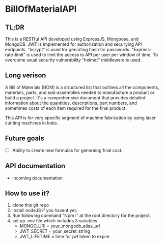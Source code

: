 # BillOfMaterialAPI

## TL;DR
This is a RESTful API developed using ExpressJS, Mongoose, and MongoDB. JWT is implemented for authorization and securying API endpoints. "bcrypt" is used for genrating hash for passwords. 
"Express-rate-limit" is used to limit the access to API per user per window of time. To overcome usual security vulnerability "helmet" middleware is used. 

## Long verison
A Bill of Materials (BOM) is a structured list that outlines all the components, materials, parts, and sub-assemblies needed to manufacture a product or build a project. It's a comprehensive document that provides detailed information about the quantities, descriptions, part numbers, and sometimes costs of each item required for the final product.

This API is for very specific segment of machine fabrication by using laser cutiting machines in India.


## Future goals
- [ ] Ability to create new formulas for generaing final cost.

## API documentation
- incoming documentation

## How to use it?
1. clone this git repo
2. Install nodeJS if you havent yet.
3. Run following command "Npm i" at the root directory for the project.
4. set up .env file which includes  3 variables
   - MONGO_URI = your_mongodb_atlas_url
   - JWT_SECRET = your_secret_string
   - JWT_LIFETIME = time for jwt token to expire
